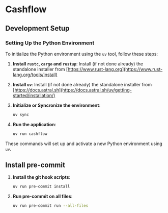 # Cashflow

## Development Setup

### Setting Up the Python Environment

To initialize the Python environment using the `uv` tool, follow these steps:

1. **Install `rustc`, `cargo` and `rustup`**: Install (if not done already) the standalone installer from [https://www.rust-lang.org](https://www.rust-lang.org/tools/install)

2. **Install `uv`**: Install (if not done already) the standalone installer from [https://docs.astral.sh](https://docs.astral.sh/uv/getting-started/installation/)

3. **Initialize or Syncronize the environment**:
    ```sh
    uv sync
    ```

4. **Run the application**:
    ```sh
    uv run cashflow
    ```

These commands will set up and activate a new Python environment using `uv`.

## Install pre-commit

1. **Install the git hook scripts**:
    ```bash
    uv run pre-commit install
    ```

2. **Run pre-commit on all files**:
    ```bash
    uv run pre-commit run --all-files
    ```

